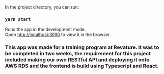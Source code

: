 In the project directory, you can run:

### `yarn start`

Runs the app in the development mode.\
Open [http://localhost:3000](http://localhost:3000) to view it in the browser.

### This app was made for a training program at Revature. It was to be completed in two weeks, the requirement for this project included making our own RESTful API and deploying it onto AWS RDS and the frontend is build using Typescript and React.

